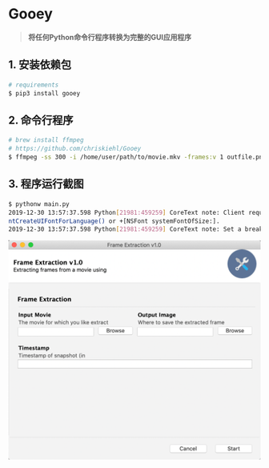 # Gooey

> **将任何Python命令行程序转换为完整的GUI应用程序**

## 1. 安装依赖包

```bash
# requirements
$ pip3 install gooey
```

## 2. 命令行程序

```bash
# brew install ffmpeg
# https://github.com/chriskiehl/Gooey
$ ffmpeg -ss 300 -i /home/user/path/to/movie.mkv -frames:v 1 outfile.png
```

## 3. 程序运行截图

```bash
$ pythonw main.py
2019-12-30 13:57:37.598 Python[21981:459259] CoreText note: Client requested name ".SFNS-Regular", it will get Times-Roman rather than the intended font. All system UI font access should be through proper APIs such as CTFo
ntCreateUIFontForLanguage() or +[NSFont systemFontOfSize:].
2019-12-30 13:57:37.598 Python[21981:459259] CoreText note: Set a breakpoint on CTFontLogSystemFontNameRequest to debug.
```

![Gooey](../../images/scripts/gooey.png)
